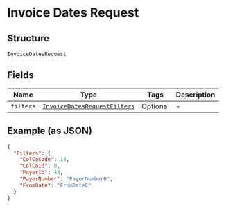 
# Invoice Dates Request

## Structure

`InvoiceDatesRequest`

## Fields

| Name | Type | Tags | Description |
|  --- | --- | --- | --- |
| `filters` | [`InvoiceDatesRequestFilters`](../../doc/models/invoice-dates-request-filters.md) | Optional | - |

## Example (as JSON)

```json
{
  "Filters": {
    "ColCoCode": 14,
    "ColCoId": 0,
    "PayerId": 48,
    "PayerNumber": "PayerNumber0",
    "FromDate": "FromDate6"
  }
}
```

